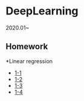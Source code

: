 # DeepLearning
2020.01~
## Homework
*Linear regression
+ [1-1](https://github.com/17-76018348/DeepLearning/blob/master/01/Practice1_1.ipynb)
+ [1-2](https://github.com/17-76018348/DeepLearning/blob/master/01/Practice1_2.ipynb)
+ [1-3](https://github.com/17-76018348/DeepLearning/blob/master/01/Practice1_3.ipynb)
+ [1-4](https://github.com/17-76018348/DeepLearning/blob/master/01/Practice1_4.ipynb)

